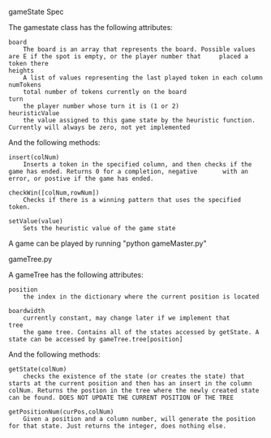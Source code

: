 gameState Spec

The gamestate class has the following attributes:

	board
		The board is an array that represents the board. Possible values are E if the spot is empty, or the player number that     placed a token there
	heights
		A list of values representing the last played token in each column
	numTokens
		total number of tokens currently on the board
	turn
		the player number whose turn it is (1 or 2)
	heuristicValue
		the value assigned to this game state by the heuristic function. Currently will always be zero, not yet implemented

And the following methods:

	insert(colNum)
		Inserts a token in the specified column, and then checks if the game has ended. Returns 0 for a completion, negative       with an error, or postive if the game has ended.

	checkWin([colNum,rowNum])
		Checks if there is a winning pattern that uses the specified token.

	setValue(value)
		Sets the heuristic value of the game state


A game can be played by running "python gameMaster.py"


gameTree.py

A gameTree has the following attributes:

	position 
		the index in the dictionary where the current position is located

	boardwidth 
		currently constant, may change later if we implement that
	tree 
		the game tree. Contains all of the states accessed by getState. A state can be accessed by gameTree.tree[position]

And the following methods:

	getState(colNum)
		checks the existence of the state (or creates the state) that starts at the current position and then has an insert in the column colNum. Returns the postion in the tree where the newly created state can be found. DOES NOT UPDATE THE CURRENT POSITION OF THE TREE

	getPositionNum(curPos,colNum)
		Given a position and a column number, will generate the position for that state. Just returns the integer, does nothing else.
